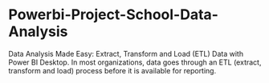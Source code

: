 # Powerbi-Project-School-Data-Analysis
Data Analysis Made Easy: Extract, Transform and Load (ETL) Data with Power BI Desktop. In most organizations, data goes through an ETL (extract, transform and load) process before it is available for reporting.
